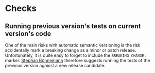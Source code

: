 # Checks

## Running previous version's tests on current version's code

One of the main risks with automatic semantic versioning is the risk accidentally mark a breaking change as a minor or patch release.
Unfortunately, it is quite easy to forget to include the `BREAKING CHANGE: ` marker.
[Stephan Bönnemann](https://www.youtube.com/watch?v=tc2UgG5L7WM) therefore suggests running the tests of the previous version against a new release candidate.
